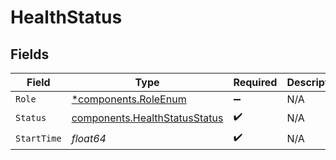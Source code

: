 # HealthStatus


## Fields

| Field                                                                          | Type                                                                           | Required                                                                       | Description                                                                    |
| ------------------------------------------------------------------------------ | ------------------------------------------------------------------------------ | ------------------------------------------------------------------------------ | ------------------------------------------------------------------------------ |
| `Role`                                                                         | [*components.RoleEnum](../../models/components/roleenum.md)                    | :heavy_minus_sign:                                                             | N/A                                                                            |
| `Status`                                                                       | [components.HealthStatusStatus](../../models/components/healthstatusstatus.md) | :heavy_check_mark:                                                             | N/A                                                                            |
| `StartTime`                                                                    | *float64*                                                                      | :heavy_check_mark:                                                             | N/A                                                                            |